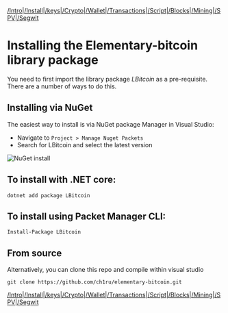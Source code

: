 [/Intro](/index.md)|[/Install](/install.md)|[/keys](/keys.md)|[/Crypto](ecc.md)|[/Wallet](wallet.md)|[/Transactions](transactions.md)|[/Script](script.md)|[/Blocks](blocks.md)|[/Mining](/mining.md)|[/SPV](spv.md)|[/Segwit](segwit.md)

# Installing the Elementary-bitcoin library package

You need to first import the library package *LBitcoin* as a pre-requisite. There are a number of ways to do this. 

## Installing via NuGet

The easiest way to install is via NuGet package Manager in Visual Studio:

- Navigate to ```Project > Manage Nuget Packets```
- Search for LBitcoin and select the latest version

![NuGet install](/assets/Nuget%20install.png)

## To install with .NET core:

```dotnet add package LBitcoin```

## To install using Packet Manager CLI:

```Install-Package LBitcoin```

## From source

Alternatively, you can clone this repo and compile within visual studio

```git clone https://github.com/ch1ru/elementary-bitcoin.git```

[/Intro](/index.md)|[/Install](/install.md)|[/keys](/keys.md)|[/Crypto](ecc.md)|[/Wallet](wallet.md)|[/Transactions](transactions.md)|[/Script](script.md)|[/Blocks](blocks.md)|[/Mining](/mining.md)|[/SPV](spv.md)|[/Segwit](segwit.md)
